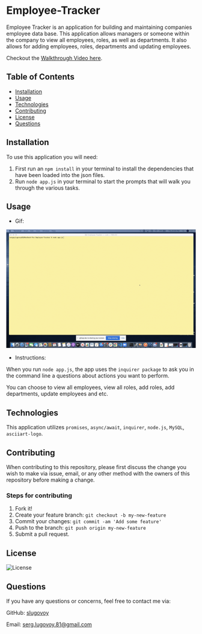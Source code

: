 # Employee-Tracker

Employee Tracker is an application for building and maintaining companies employee data base. This application allows managers or someone within the company to view all employees, roles, as well as departments. It also allows for adding employees, roles, departments and updating employees.

Checkout the [Walkthrough Video here]().

## Table of Contents
* [Installation](#installation)
* [Usage](#usage)
* [Technologies](#technologies)
* [Contributing](#contributing)
* [License](#license)
* [Questions](#questions)


## Installation

To use this application you will need:
1. First run an `npm install` in your terminal to install the dependencies that have been loaded into the json files.
2. Run `node app.js` in your terminal to start the prompts that will walk you through the various tasks.


## Usage

* Gif:

![Demo](./Assets/GifVideo/EmpTrackerDemo.gif)


* Instructions:

When you run `node app.js`, the app uses the `inquirer package` to ask you in the command line a questions about actions you want to perform.

You can choose to view all employees, view all roles, add roles, add departments, update employees and etc.

## Technologies

This application utilizes `promises`, `async/await`, `inquirer`, `node.js`, `MySQL`, `asciiart-logo`.


## Contributing

When contributing to this repository, please first discuss the change you wish to make via issue, email, or any other method with the owners of this repository before making a change.

### Steps for contributing
1. Fork it!
2. Create your feature branch: `git checkout -b my-new-feature`
3. Commit your changes: `git commit -am 'Add some feature'`
4. Push to the branch: `git push origin my-new-feature`
5. Submit a pull request.


## License


![License](https://img.shields.io/badge/License-MIT-blue)


## Questions

If you have any questions or concerns, feel free to contact me via:

GitHub: [slugovoy](https://github.com/slugovoy)

Email: serg.lugovoy.81@gmail.com